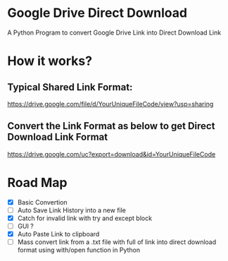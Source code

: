 # Google Drive Direct Download
A Python Program to convert Google Drive Link into Direct Download Link

# How it works?
## Typical Shared Link Format:
https://drive.google.com/file/d/YourUniqueFileCode/view?usp=sharing
## Convert the Link Format as below to get Direct Download Link Format
https://drive.google.com/uc?export=download&id=YourUniqueFileCode

# Road Map
- [x] Basic Convertion
- [ ] Auto Save Link History into a new file
- [x] Catch for invalid link with try and except block
- [ ] GUI ?
- [x] Auto Paste Link to clipboard
- [ ] Mass convert link from a .txt file with full of link into direct download format using with/open function in Python